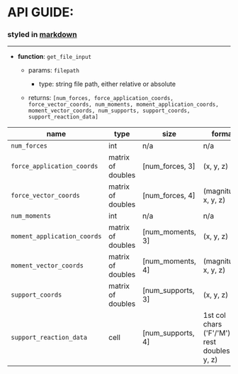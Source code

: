 # API GUIDE:
### styled in [markdown](https://help.github.com/articles/basic-writing-and-formatting-syntax/)
-------------
* **function**: `get_file_input`
  * params: `filepath`
    * type: string file path, either relative or absolute

  * returns: `[num_forces, force_application_coords, force_vector_coords, num_moments, moment_application_coords, moment_vector_coords, num_supports, support_coords, support_reaction_data]`

|name                       |type             |size             |format|
|----                       |----             |----             |------|
|`num_forces`               |int              |n/a              |n/a|
|`force_application_coords` |matrix of doubles|[num_forces, 3]  |(x, y, z)|
|`force_vector_coords`      |matrix of doubles|[num_forces, 4]  |(magnitude, x, y, z)|
|`num_moments`              |int              |n/a              |n/a|
|`moment_application_coords`|matrix of doubles|[num_moments, 3] |(x, y, z)|
|`moment_vector_coords`     |matrix of doubles|[num_moments, 4] |(magnitude, x, y, z)|
|`support_coords`           |matrix of doubles|[num_supports, 3]|(x, y, z)|
|`support_reaction_data`    |cell             |[num_supports, 4]|1st col chars ('F'/'M'), rest doubles (x, y, z)|
